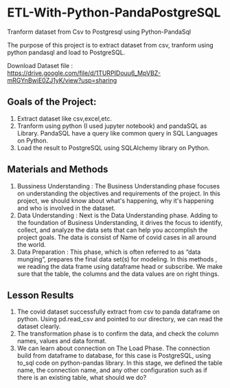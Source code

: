 # ETL-With-Python-PandaPostgreSQL
Tranform dataset from Csv to Postgresql using Python-PandaSql

The purpose of this project is to extract dataset from csv, tranform using python pandasql and load to PostgreSQL.

Download Dataset file : https://drive.google.com/file/d/1TURPIDouu6_MpVBZ-mRGYnBwiE0ZJ1yK/view?usp=sharing

## Goals of the Project:
1.  Extract dataset like csv,excel,etc.
2.  Tranform using python (I used jupyter notebook) and pandaSQL as Library. PandaSQL have a query like common query in SQL Languages on Python.
3.  Load the result to PostgreSQL using SQLAlchemy library on Python.

## Materials and Methods
1.  Bussiness Understanding : The Business Understanding phase focuses on understanding the objectives and requirements of the project. In this project, we should know about what's happening, why it's happening and who is involved in the dataset.
2.  Data Understanding : Next is the Data Understanding phase. Adding to the foundation of Business Understanding, it drives the focus to identify, collect, and analyze the data sets that can help you accomplish the project goals. The data is consist of Name of covid cases in all around the world.
3.  Data Preparation : This phase, which is often referred to as “data munging”, prepares the final data set(s) for modeling. In this methods , we reading the data frame using dataframe head or subscribe. We make sure that the table, the columns and the data values are on right things.

## Lesson Results
1.  The covid dataset successfully extract from csv to panda dataframe on python. Using pd.read_csv and pointed to our directory, we can read the dataset clearly.
2.  The transformation phase is to confirm the data, and check the column names, values ​​and data format.
3.  We can learn about connection on The Load Phase. The connection build from dataframe to database, for this case is PostgreSQL, using to_sql code on python-pandas library. In this stage, we defined the table name, the connection name, and any other configuration such as if there is an existing table, what should we do?


